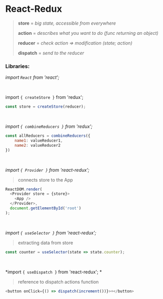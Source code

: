 # React-Redux

> **store** = *big state, accessible from everywhere*
> 
> **action** = *describes what you want to do (func returning an object)*
> 
> **reducer** = *check action => modification (state; action)*
> 
> **dispatch** = *send to the reducer*



### Libraries: 

*import `React` from 'react';*

&nbsp;

import `{ createStore }` from 'redux';
```js
const store = createStore(reducer);
```
&nbsp;

*import `{ combineReducers }` from 'redux';*
```js
const allReducers = combineReducers({
    name1: valueReducer1,
    name2: valueReducer2
})
```
&nbsp;

*import `{ Provider }` from 'react-redux';* 
> connects store to the App
```js
ReactDOM.render(
  <Provider store = {store}>
    <App />
  </Provider>,
  document.getElementById('root')
);
```
&nbsp;

*import `{ useSelector }` from 'react-redux';*  
> extracting data from store
```js
const counter = useSelector(state => state.counter);
```
&nbsp;

*import `{ useDispatch }` from 'react-redux'; *
> reference to dispatch actions function
```js
<button onClick={() => dispatch(increment())}>+</button>
```
